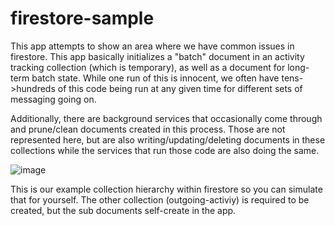 # firestore-sample

This app attempts to show an area where we have common issues in firestore. This app basically initializes a "batch" document in an activity tracking collection (which is temporary), as well as a document for long-term batch state. While one run of this is innocent, we often have tens->hundreds of this code being run at any given time for different sets of messaging going on.

Additionally, there are background services that occasionally come through and prune/clean documents created in this process. Those are not represented here, but are also writing/updating/deleting documents in these collections while the services that run those code are also doing the same.

![image](https://user-images.githubusercontent.com/1079113/136461286-cd079056-76f6-457a-a489-e8da16e0609b.png)

This is our example collection hierarchy within firestore so you can simulate that for yourself. The other collection (outgoing-activiy) is required to be created, but the sub documents self-create in the app.
